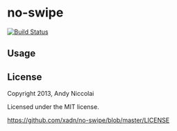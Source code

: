 no-swipe
=====================

[![Build Status](https://travis-ci.org/xadn/no-swipe.svg)](https://travis-ci.org/xadn/no-swipe)

## Usage


## License
Copyright 2013, Andy Niccolai

Licensed under the MIT license.

<https://github.com/xadn/no-swipe/blob/master/LICENSE>
